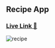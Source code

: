 ## Recipe App

### [Live Link 🚀](https://recipe-app-mathias.netlify.app/dashboard)
![recipe](https://github.com/M-Burak-Yilmazer/recipe-meal/assets/101402476/c10d219a-4dba-4c2a-88a4-bf0e2814a217)
